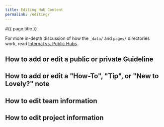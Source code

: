 ```yaml
---
title: Editing Hub Content
permalink: /editing/
---
```

#{{ page.title }}

For more in-depth discussion of how the `_data/` and `pages/` directories
work, read [Internal vs. Public Hubs](/101/internal-vs-public/).

## How to add or edit a public or private Guideline


## How to add or edit a "How-To", "Tip", or "New to Lovely?" note

## How to edit team information

## How to edit project information
